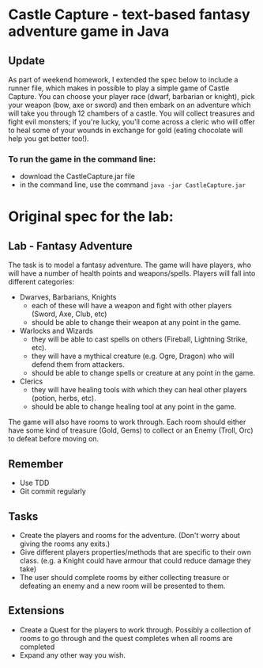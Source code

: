 
# Castle Capture - text-based fantasy adventure game in Java

## Update

As part of weekend homework, I extended the spec below to include a runner file, which makes in possible to play a simple game of Castle Capture. You can choose your player race (dwarf, barbarian or knight), pick your weapon (bow, axe or sword) and then embark on an adventure which will take you through 12 chambers of a castle. You will collect treasures and fight evil monsters; if you're lucky, you'll come across a cleric who will offer to heal some of your wounds in exchange for gold (eating chocolate will help you get better too!).

### To run the game in the command line:
* download the CastleCapture.jar file
* in the command line, use the command ```java -jar CastleCapture.jar```	


# Original spec for the lab:

## Lab - Fantasy Adventure

The task is to model a fantasy adventure. The game will have players, who will have a number of health points and weapons/spells. Players will fall into different categories:

* Dwarves, Barbarians, Knights
	* each of these will have a weapon and fight with other players (Sword, Axe, Club, etc)
	* should be able to change their weapon at any point in the game.
* Warlocks and Wizards
	* they will be able to cast spells on others (Fireball, Lightning Strike, etc).
	* they will have a mythical creature (e.g. Ogre, Dragon) who will defend them from attackers.
	* should be able to change spells or creature at any point in the game.
* Clerics
	* they will have healing tools with which they can heal other players (potion, herbs, etc).
	* should be able to change healing tool at any point in the game.

The game will also have rooms to work through. Each room should either have some kind of treasure (Gold, Gems) to collect or an Enemy (Troll, Orc) to defeat before moving on.

## Remember
 * Use TDD
 * Git commit regularly

## Tasks

* Create the players and rooms for the adventure. (Don't worry about giving the rooms any exits.)
* Give different players properties/methods that are specific to their own class. (e.g. a Knight could have armour that could reduce damage they take)
* The user should complete rooms by either collecting treasure or defeating an enemy and a new room will be presented to them.  

## Extensions

* Create a Quest for the players to work through. Possibly a collection of rooms to go through and the quest completes when all rooms are completed
* Expand any other way you wish.

